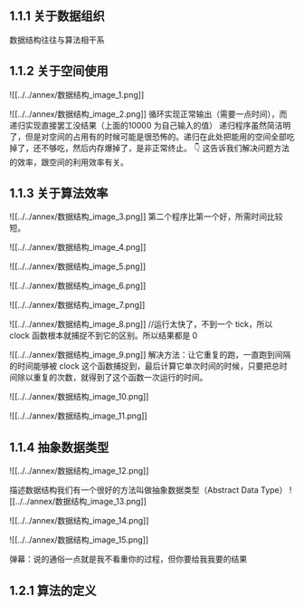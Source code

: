 ## 1.1.1 关于数据组织

数据结构往往与算法相干系

## 1.1.2 关于空间使用

![[../../annex/数据结构_image_1.png]]

![[../../annex/数据结构_image_2.png]]
循环实现正常输出（需要一点时间），而递归实现直接罢工没结果（上面的10000 为自己输入的值）
递归程序虽然简洁明了，但是对空间的占用有的时候可能是很恐怖的。递归在此处把能用的空间全部吃掉了，还不够吃，然后内存爆掉了，是非正常终止。
👇
这告诉我们解决问题方法的效率，跟空间的利用效率有关。

## 1.1.3 关于算法效率

![[../../annex/数据结构_image_3.png]]
第二个程序比第一个好，所需时间比较短。

![[../../annex/数据结构_image_4.png]]

![[../../annex/数据结构_image_5.png]]

![[../../annex/数据结构_image_6.png]]

![[../../annex/数据结构_image_7.png]]

![[../../annex/数据结构_image_8.png]]
//运行太快了，不到一个 tick，所以 clock 函数根本就捕捉不到它的区别。所以结果都是 0

![[../../annex/数据结构_image_9.png]]
解决方法：让它重复的跑，一直跑到间隔的时间能够被 clock 这个函数捕捉到，最后计算它单次时间的时候，只要把总时间除以重复的次数，就得到了这个函数一次运行的时间。

![[../../annex/数据结构_image_10.png]]

![[../../annex/数据结构_image_11.png]]

## 1.1.4 抽象数据类型

![[../../annex/数据结构_image_12.png]]

描述数据结构我们有一个很好的方法叫做抽象数据类型（Abstract Data Type）
![[../../annex/数据结构_image_13.png]]

![[../../annex/数据结构_image_14.png]]

![[../../annex/数据结构_image_15.png]]

弹幕：说的通俗一点就是我不看重你的过程，但你要给我我要的结果

## 1.2.1 算法的定义
































































































